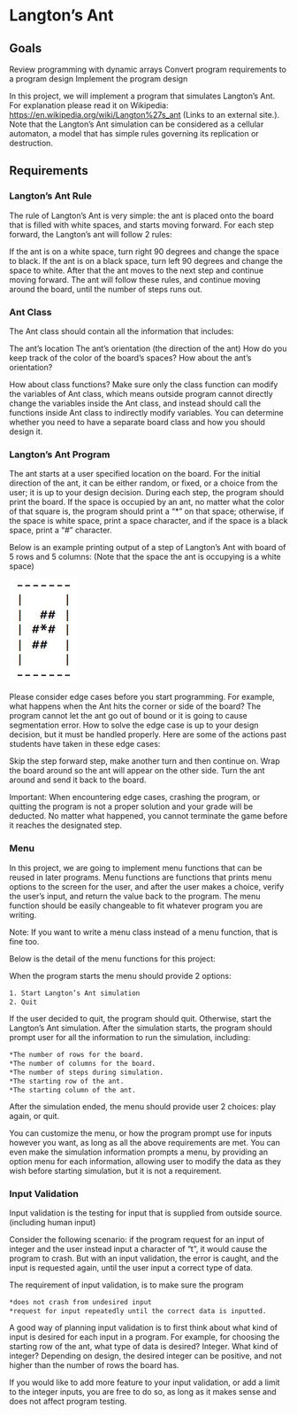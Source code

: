 # Langton’s Ant

## Goals

Review programming with dynamic arrays
Convert program requirements to a program design
Implement the program design
 

In this project, we will implement a program that simulates Langton’s Ant. For explanation please read it on Wikipedia:  https://en.wikipedia.org/wiki/Langton%27s_ant (Links to an external site.). Note that the Langton’s Ant simulation can be considered as a cellular automaton, a model that has simple rules governing its replication or destruction.

 

## Requirements

### Langton’s Ant Rule

The rule of Langton’s Ant is very simple: the ant is placed onto the board that is filled with white spaces, and starts moving forward. For each step forward, the Langton’s ant will follow 2 rules:

If the ant is on a white space, turn right 90 degrees and change the space to black.
If the ant is on a black space, turn left 90 degrees and change the space to white.
After that the ant moves to the next step and continue moving forward. The ant will follow these rules, and continue moving around the board, until the number of steps runs out.

 

### Ant Class

The Ant class should contain all the information that includes:

The ant’s location
The ant’s orientation (the direction of the ant)
How do you keep track of the color of the board’s spaces? How about the ant’s orientation?

How about class functions? Make sure only the class function can modify the variables of Ant class, which means outside program cannot directly change the variables inside the Ant class, and instead should call the functions inside Ant class to indirectly modify variables. You can determine whether you need to have a separate board class and how you should design it.

 

### Langton’s Ant Program

The ant starts at a user specified location on the board. For the initial direction of the ant, it can be either random, or fixed, or a choice from the user; it is up to your design decision. During each step, the program should print the board. If the space is occupied by an ant, no matter what the color of that square is, the program should print a “*” on that space; otherwise, if the space is white space, print a space character, and if the space is a black space, print a “#” character.

Below is an example printing output of a step of Langton’s Ant with board of 5 rows and 5 columns: (Note that the space the ant is occupying is a white space)

![Image of ant](https://github.com/ahuynh0730/CS162/blob/master/Project%201/ant.jpg)

Please consider edge cases before you start programming. For example, what happens when the Ant hits the corner or side of the board? The program cannot let the ant go out of bound or it is going to cause segmentation error. How to solve the edge case is up to your design decision, but it must be handled properly. Here are some of the actions past students have taken in these edge cases:

Skip the step forward step, make another turn and then continue on.
Wrap the board around so the ant will appear on the other side.
Turn the ant around and send it back to the board.
 

Important: When encountering edge cases, crashing the program, or quitting the program is not a proper solution and your grade will be deducted. No matter what happened, you cannot terminate the game before it reaches the designated step.

 

### Menu

In this project, we are going to implement menu functions that can be reused in later programs. Menu functions are functions that prints menu options to the screen for the user, and after the user makes a choice, verify the user’s input, and return the value back to the program. The menu function should be easily changeable to fit whatever program you are writing.

Note: If you want to write a menu class instead of a menu function, that is fine too.

Below is the detail of the menu functions for this project:

When the program starts the menu should provide 2 options:

    1. Start Langton’s Ant simulation
    2. Quit
If the user decided to quit, the program should quit. Otherwise, start the Langton’s Ant simulation. After the simulation starts, the program should prompt user for all the information to run the simulation, including:

    *The number of rows for the board.
    *The number of columns for the board.
    *The number of steps during simulation.
    *The starting row of the ant.
    *The starting column of the ant.
 

After the simulation ended, the menu should provide user 2 choices: play again, or quit.

You can customize the menu, or how the program prompt use for inputs however you want, as long as all the above requirements are met. You can even make the simulation information prompts a menu, by providing an option menu for each information, allowing user to modify the data as they wish before starting simulation, but it is not a requirement.

### Input Validation

Input validation is the testing for input that is supplied from outside source. (including human input)

Consider the following scenario: if the program request for an input of integer and the user instead input a character of “t”, it would cause the program to crash. But with an input validation, the error is caught, and the input is requested again, until the user input a correct type of data.

The requirement of input validation, is to make sure the program

    *does not crash from undesired input
    *request for input repeatedly until the correct data is inputted.
A good way of planning input validation is to first think about what kind of input is desired for each input in a program. For example, for choosing the starting row of the ant, what type of data is desired? Integer. What kind of integer? Depending on design, the desired integer can be positive, and not higher than the number of rows the board has.

If you would like to add more feature to your input validation, or add a limit to the integer inputs, you are free to do so, as long as it makes sense and does not affect program testing.
